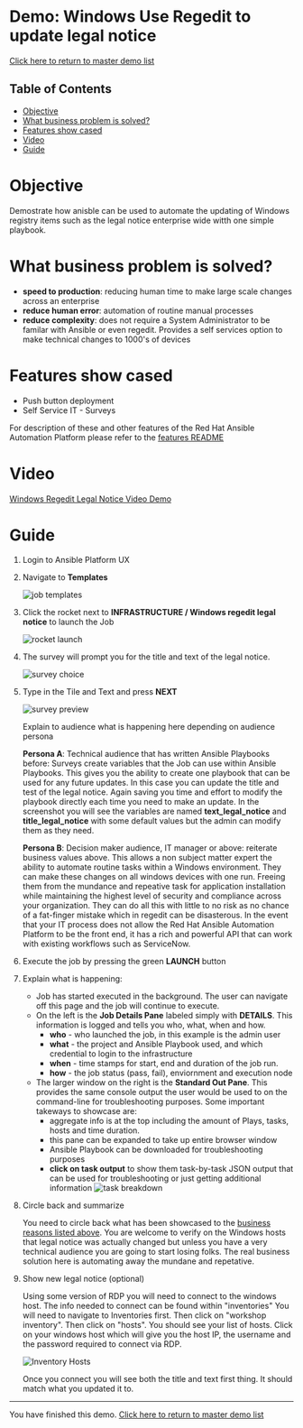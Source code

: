 # Demo: Windows Use Regedit to update legal notice

[Click here to return to master demo list](../../README.md#demo-repository)

## Table of Contents

* [Objective](#objective)
* [What business problem is solved?](#what-business-problem-is-solved)
* [Features show cased](#features-show-cased)
* [Video](#video)
* [Guide](#guide)

# Objective

Demostrate how anisble can be used to automate the updating of Windows registry items such as the legal notice enterprise wide witth one simple playbook. 

# What business problem is solved?

- **speed to production**:
reducing human time to make large scale changes across an enterprise
- **reduce human error**:
automation of routine manual processes
- **reduce complexity**:
does not require a System Administrator to be familar with Ansible or even regedit. Provides a self services option to make technical changes to 1000's of devices
  

# Features show cased

- Push button deployment
- Self Service IT - Surveys

For description of these and other features of the Red Hat Ansible Automation Platform please refer to the [features README](../features.md)

# Video

[Windows Regedit Legal Notice Video Demo](https://www.youtube.com/watch?v=L_S74rdLat8&list=PLdu06OJoEf2bnEaWYY0DXF90KkyqjVqOF&index=2)

# Guide

1. Login to Ansible Platform UX

2. Navigate to **Templates**

     ![job templates](../../images/templates.png)

3. Click the rocket next to **INFRASTRUCTURE / Windows regedit legal notice** to launch the Job

     ![rocket launch](../../images/rocket.png)

4.  The survey will prompt you for the title and text of the legal notice.

     ![survey choice](../../images/windows_regedit_legal_notice/windows_regedit_legal_survey.jpeg)

5. Type in the Tile and Text and press **NEXT**      

     ![survey preview](../../images/windows_regedit_legal_notice/windows_regedit_legal_survey_preview.jpeg)

     Explain to audience what is happening here depending on audience persona

    **Persona A**: Technical audience that has written Ansible Playbooks before:
    Surveys create variables that the Job can use within Ansible Playbooks. This gives you the ability to create one playbook that can be used for any future updates. In this case you can update the title and test of the legal notice. Again saving you time and effort to modify the playbook directly each time you need to make an update.  In the screenshot you will see the variables are named **text_legal_notice** and **title_legal_notice**  with some default values but the admin can modify them as they need. 

    **Persona B**: Decision maker audience, IT manager or above:
    reiterate business values above.  This allows a non subject matter expert the ability to automate routine tasks within a Windows environment.  They can make these changes on all windows devices with one run. Freeing them from the mundance and repeative task for application installation while maintaining the highest level of security and compliance across your organization. They can do all this with little to no risk as no chance of a fat-finger mistake which in regedit can be disasterous. In the event that your IT process does not allow the Red Hat Ansible Automation Platform to be the front end, it has a rich and powerful API that can work with existing workflows such as ServiceNow.

6. Execute the job by pressing the green **LAUNCH** button

7. Explain what is happening:

     - Job has started executed in the background.  The user can navigate off this page and the job will continue to execute.
     - On the left is the **Job Details Pane** labeled simply with **DETAILS**.  This information is logged and tells you who, what, when and how.
       - **who** - who launched the job, in this example is the admin user
       - **what** - the project and Ansible Playbook used, and which credential to login to the infrastructure
       - **when** - time stamps for start, end and duration of the job run.
       - **how** - the job status (pass, fail), enviornment and execution node
     - The larger window on the right is the **Standard Out Pane**.  This provides the same console output the user would be used to on the command-line for troubleshooting purposes.  Some important takeways to showcase are:
       - aggregate info is at the top including the amount of Plays, tasks, hosts and time duration.
       - this pane can be expanded to take up entire browser window
       - Ansible Playbook can be downloaded for troubleshooting purposes
       - **click on task output** to show them task-by-task JSON output that can be used for troubleshooting or just getting additional information
       ![task breakdown](../../images/windows_regedit_legal_notice/windows_regedit_legal_task_output.jpeg)

8. Circle back and summarize

     You need to circle back what has been showcased to the [business reasons listed above](#what-business-problem-is-solved).  You are welcome to verify on the Windows hosts that legal notice was actually changed but unless you have a very technical audience you are going to start losing folks.  The real business solution here is automating away the mundane and repetative. 

9. Show new legal notice (optional)

     Using some version of RDP you will need to connect to the windows host. The info needed to connect can be found within "inventories" You will need to navigate to Inventories first. Then click on "workshop inventory". Then click on "hosts". You should see your list of hosts. Click on your windows host which will give you the host IP, the username and the password required to connect via RDP.

     ![Inventory Hosts](../../images/windows_regedit_legal_notice/windows_regedit_legal_host_info.jpg)

     Once you connect you will see both the title and text first thing. It should match what you updated it to.

---
You have finished this demo.  [Click here to return to master demo list](../../README.md#demo-repository)
